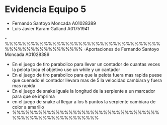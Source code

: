 # Evidencia Equipo 5

- Fernando Santoyo Moncada A01028389 
- Luis Javier Karam Galland A01751941


-%%%%%%%%%%%%%%%%%%%%%%%%%%%%%%%%%%%%%%%%%%%%%%%%%%%%%%
-Aportaciones de Fernando Santoyo Moncada A01028389
- En el juego de tiro parabolico para llevar un contador de cuantas veces la pelota toca el objetivo use un while y un cantador
- En el juego de tiro parabolico para que la pelota fuera mas rapida puese que cuenado el contador llevara mas de 5 la velocidad cambiara y fuera mas rapida 
- En el juego de snake iguale la longitud de la serpiente a un marcador para que se imprima
- en el juego de snake al llegar a los 5 puntos la serpiente cambiara de color a amarillo
- %%%%%%%%%%%%%%%%%%%%%%%%%%%%%%%%%%%%%%%%%%%%%%%%%%%%%%
